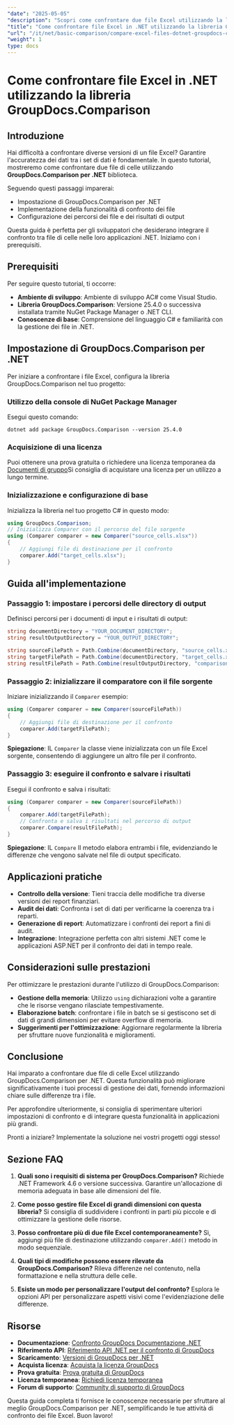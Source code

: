 ```yaml
---
"date": "2025-05-05"
"description": "Scopri come confrontare due file Excel utilizzando la libreria GroupDocs.Comparison per .NET. Questa guida illustra la configurazione, l'implementazione e le applicazioni pratiche."
"title": "Come confrontare file Excel in .NET utilizzando la libreria GroupDocs.Comparison"
"url": "/it/net/basic-comparison/compare-excel-files-dotnet-groupdocs-comparison/"
"weight": 1
type: docs
---
```

# Come confrontare file Excel in .NET utilizzando la libreria GroupDocs.Comparison

## Introduzione

Hai difficoltà a confrontare diverse versioni di un file Excel? Garantire l'accuratezza dei dati tra i set di dati è fondamentale. In questo tutorial, mostreremo come confrontare due file di celle utilizzando **GroupDocs.Comparison per .NET** biblioteca.

Seguendo questi passaggi imparerai:
- Impostazione di GroupDocs.Comparison per .NET
- Implementazione della funzionalità di confronto dei file
- Configurazione dei percorsi dei file e dei risultati di output

Questa guida è perfetta per gli sviluppatori che desiderano integrare il confronto tra file di celle nelle loro applicazioni .NET. Iniziamo con i prerequisiti.

## Prerequisiti

Per seguire questo tutorial, ti occorre:
- **Ambiente di sviluppo**: Ambiente di sviluppo AC# come Visual Studio.
- **Libreria GroupDocs.Comparison**: Versione 25.4.0 o successiva installata tramite NuGet Package Manager o .NET CLI.
- **Conoscenze di base**: Comprensione del linguaggio C# e familiarità con la gestione dei file in .NET.

## Impostazione di GroupDocs.Comparison per .NET

Per iniziare a confrontare i file Excel, configura la libreria GroupDocs.Comparison nel tuo progetto:

### Utilizzo della console di NuGet Package Manager
Esegui questo comando:
```shell
dotnet add package GroupDocs.Comparison --version 25.4.0
```

### Acquisizione di una licenza
Puoi ottenere una prova gratuita o richiedere una licenza temporanea da [Documenti di gruppo](https://purchase.groupdocs.com/temporary-license/)Si consiglia di acquistare una licenza per un utilizzo a lungo termine.

### Inizializzazione e configurazione di base
Inizializza la libreria nel tuo progetto C# in questo modo:
```csharp
using GroupDocs.Comparison;
// Inizializza Comparer con il percorso del file sorgente
using (Comparer comparer = new Comparer("source_cells.xlsx"))
{
    // Aggiungi file di destinazione per il confronto
    comparer.Add("target_cells.xlsx");
}
```

## Guida all'implementazione

### Passaggio 1: impostare i percorsi delle directory di output
Definisci percorsi per i documenti di input e i risultati di output:
```csharp
string documentDirectory = "YOUR_DOCUMENT_DIRECTORY";
string resultOutputDirectory = "YOUR_OUTPUT_DIRECTORY";

string sourceFilePath = Path.Combine(documentDirectory, "source_cells.xlsx");
string targetFilePath = Path.Combine(documentDirectory, "target_cells.xlsx");
string resultFilePath = Path.Combine(resultOutputDirectory, "comparison_result.xlsx");
```

### Passaggio 2: inizializzare il comparatore con il file sorgente
Iniziare inizializzando il `Comparer` esempio:
```csharp
using (Comparer comparer = new Comparer(sourceFilePath))
{
    // Aggiungi file di destinazione per il confronto
    comparer.Add(targetFilePath);
}
```
**Spiegazione**: IL `Comparer` la classe viene inizializzata con un file Excel sorgente, consentendo di aggiungere un altro file per il confronto.

### Passaggio 3: eseguire il confronto e salvare i risultati
Esegui il confronto e salva i risultati:
```csharp
using (Comparer comparer = new Comparer(sourceFilePath))
{
    comparer.Add(targetFilePath);
    // Confronta e salva i risultati nel percorso di output
    comparer.Compare(resultFilePath);
}
```
**Spiegazione**: IL `Compare` Il metodo elabora entrambi i file, evidenziando le differenze che vengono salvate nel file di output specificato.

## Applicazioni pratiche

- **Controllo della versione**: Tieni traccia delle modifiche tra diverse versioni dei report finanziari.
- **Audit dei dati**: Confronta i set di dati per verificarne la coerenza tra i reparti.
- **Generazione di report**: Automatizzare i confronti dei report a fini di audit.
- **Integrazione**: Integrazione perfetta con altri sistemi .NET come le applicazioni ASP.NET per il confronto dei dati in tempo reale.

## Considerazioni sulle prestazioni

Per ottimizzare le prestazioni durante l'utilizzo di GroupDocs.Comparison:

- **Gestione della memoria**: Utilizzo `using` dichiarazioni volte a garantire che le risorse vengano rilasciate tempestivamente.
- **Elaborazione batch**: confrontare i file in batch se si gestiscono set di dati di grandi dimensioni per evitare overflow di memoria.
- **Suggerimenti per l'ottimizzazione**: Aggiornare regolarmente la libreria per sfruttare nuove funzionalità e miglioramenti.

## Conclusione

Hai imparato a confrontare due file di celle Excel utilizzando GroupDocs.Comparison per .NET. Questa funzionalità può migliorare significativamente i tuoi processi di gestione dei dati, fornendo informazioni chiare sulle differenze tra i file.

Per approfondire ulteriormente, si consiglia di sperimentare ulteriori impostazioni di confronto e di integrare questa funzionalità in applicazioni più grandi.

Pronti a iniziare? Implementate la soluzione nei vostri progetti oggi stesso!

## Sezione FAQ

1. **Quali sono i requisiti di sistema per GroupDocs.Comparison?** 
   Richiede .NET Framework 4.6 o versione successiva. Garantire un'allocazione di memoria adeguata in base alle dimensioni del file.

2. **Come posso gestire file Excel di grandi dimensioni con questa libreria?**
   Si consiglia di suddividere i confronti in parti più piccole e di ottimizzare la gestione delle risorse.

3. **Posso confrontare più di due file Excel contemporaneamente?**
   Sì, aggiungi più file di destinazione utilizzando `comparer.Add()` metodo in modo sequenziale.

4. **Quali tipi di modifiche possono essere rilevate da GroupDocs.Comparison?**
   Rileva differenze nel contenuto, nella formattazione e nella struttura delle celle.

5. **Esiste un modo per personalizzare l'output del confronto?**
   Esplora le opzioni API per personalizzare aspetti visivi come l'evidenziazione delle differenze.

## Risorse

- **Documentazione**: [Confronto GroupDocs Documentazione .NET](https://docs.groupdocs.com/comparison/net/)
- **Riferimento API**: [Riferimento API .NET per il confronto di GroupDocs](https://reference.groupdocs.com/comparison/net/)
- **Scaricamento**: [Versioni di GroupDocs per .NET](https://releases.groupdocs.com/comparison/net/)
- **Acquista licenza**: [Acquista la licenza GroupDocs](https://purchase.groupdocs.com/buy)
- **Prova gratuita**: [Prova gratuita di GroupDocs](https://releases.groupdocs.com/comparison/net/)
- **Licenza temporanea**: [Richiedi licenza temporanea](https://purchase.groupdocs.com/temporary-license/)
- **Forum di supporto**: [Community di supporto di GroupDocs](https://forum.groupdocs.com/c/comparison/)

Questa guida completa ti fornisce le conoscenze necessarie per sfruttare al meglio GroupDocs.Comparison per .NET, semplificando le tue attività di confronto dei file Excel. Buon lavoro!